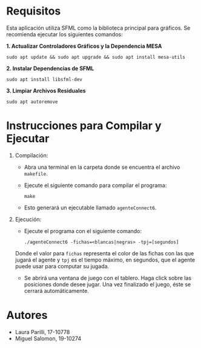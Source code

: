 # Requisitos

Esta aplicación utiliza SFML como la biblioteca principal para gráficos.
Se recomienda ejecutar los siguientes comandos:

**1. Actualizar Controladores Gráficos y la Dependencia MESA** 

    
    sudo apt update && sudo apt upgrade && sudo apt install mesa-utils
    

**2. Instalar Dependencias de SFML**

    sudo apt install libsfml-dev


**3. Limpiar Archivos Residuales**

    sudo apt autoremove
    

# Instrucciones para Compilar y Ejecutar

1. Compilación:
   - Abra una terminal en la carpeta donde se encuentra el archivo `makefile`.
   - Ejecute el siguiente comando para compilar el programa:
     
     ```
     make
     ```
   - Esto generará un ejecutable llamado `agenteConnect6`.

2. Ejecución:
   - Ejecute el programa con el siguiente comando:
     
     ```
     ./agenteConnect6 -fichas=<blancas|negras> -tpj=[segundos]
     ```
    
    Donde el valor para `fichas` representa el color de las fichas con las que
    jugará el agente y `tpj` es el tiempo máximo, en segundos, que el agente 
    puede usar para computar su jugada.
    - Se abrirá una ventana de juego con el tablero. Haga click sobre las 
    posiciones donde desee jugar. Una vez finalizado el juego, éste se cerrará 
    automáticamente. 


# Autores

- Laura Parilli, 17-10778
- Miguel Salomon, 19-10274
    
